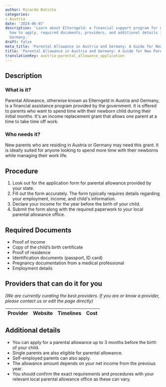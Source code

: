 ```yaml
---
author: Ricardo Batista
categories:
- Austria
date: '2024-06-07'
description: 'Learn about Elterngeld: a financial support program for new parents,
  how to apply, required documents, providers, and additional details in Austria and
  Germany.'
draft: false
meta_title: 'Parental Allowance in Austria and Germany: A Guide for New Parents'
title: 'Parental Allowance in Austria and Germany: A Guide for New Parents'
translationKey: austria-parental_allowance_application
---
```



## Description
### What is it?
Parental Allowance, otherwise known as Elterngeld in Austria and Germany, is a financial assistance program provided by the government. It is offered to parents who want to spend time with their newborn child during their initial months. It's an income replacement grant that allows one parent at a time to take time off work.

### Who needs it?
New parents who are residing in Austria or Germany may need this grant. It is ideally suited for anyone looking to spend more time with their newborns while managing their work life. 

## Procedure
1. Look out for the application form for parental allowance provided by your state.
2. Fill out the form accurately. The form typically requires details regarding your employment, income, and child's information.
3. Declare your income for the year before the birth of your child.
4. Submit the form along with the required paperwork to your local parental allowance office.

## Required Documents
- Proof of income
- Copy of the child’s birth certificate
- Proof of residence
- Identification documents (passport, ID card)
- Pregnancy documentation from a medical professional
- Employment details

## Providers that can do it for you

_(We are currently curating the best providers. If you are or know a provider, please contact us or edit the page directly)_

| Provider        |     Website     |     Timelines    |       Cost      |
| --------------- | --------------- |  :-------------: | :-------------: |

## Additional details
- You can apply for a parental allowance up to 3 months before the birth of your child.
- Single parents are also eligible for parental allowance.
- Self-employed parents can also apply.
- The allowance amount depends on your net income from the previous year. 
- You should confirm the exact requirements and procedures with your relevant local parental allowance office as these can vary.